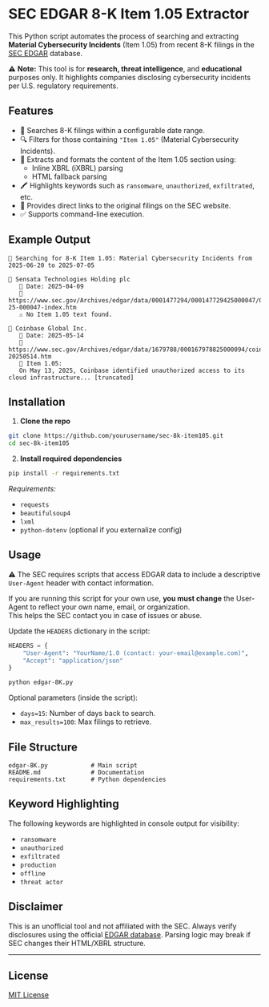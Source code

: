 
# SEC EDGAR 8-K Item 1.05 Extractor

This Python script automates the process of searching and extracting **Material Cybersecurity Incidents** (Item 1.05) from recent 8-K filings in the [SEC EDGAR](https://www.sec.gov/edgar.shtml) database.

⚠️ **Note:** This tool is for **research, threat intelligence**, and **educational** purposes only. It highlights companies disclosing cybersecurity incidents per U.S. regulatory requirements.

## Features

- 📅 Searches 8-K filings within a configurable date range.
- 🔍 Filters for those containing `"Item 1.05"` (Material Cybersecurity Incidents).
- 📑 Extracts and formats the content of the Item 1.05 section using:
  - Inline XBRL (iXBRL) parsing
  - HTML fallback parsing
- 🖍️ Highlights keywords such as `ransomware`, `unauthorized`, `exfiltrated`, etc.
- 🔗 Provides direct links to the original filings on the SEC website.
- ✅ Supports command-line execution.

## Example Output

```
🔎 Searching for 8-K Item 1.05: Material Cybersecurity Incidents from 2025-06-20 to 2025-07-05

📄 Sensata Technologies Holding plc
   📅 Date: 2025-04-09
   🔗 https://www.sec.gov/Archives/edgar/data/0001477294/000147729425000047/0001477294-25-000047-index.htm
   ⚠️ No Item 1.05 text found.

📄 Coinbase Global Inc.
   📅 Date: 2025-05-14
   🔗 https://www.sec.gov/Archives/edgar/data/1679788/000167978825000094/coin-20250514.htm
   🧾 Item 1.05:
   On May 13, 2025, Coinbase identified unauthorized access to its cloud infrastructure... [truncated]
```

## Installation

1. **Clone the repo**

```bash
git clone https://github.com/yourusername/sec-8k-item105.git
cd sec-8k-item105
```

2. **Install required dependencies**

```bash
pip install -r requirements.txt
```

_Requirements:_
- `requests`
- `beautifulsoup4`
- `lxml`
- `python-dotenv` (optional if you externalize config)


## Usage

⚠️ The SEC requires scripts that access EDGAR data to include a descriptive `User-Agent` header with contact information.  

If you are running this script for your own use, **you must change** the User-Agent to reflect your own name, email, or organization.  
This helps the SEC contact you in case of issues or abuse.

Update the `HEADERS` dictionary in the script:

```python
HEADERS = {
    "User-Agent": "YourName/1.0 (contact: your-email@example.com)",
    "Accept": "application/json"
}
```


```bash
python edgar-8K.py
```

Optional parameters (inside the script):
- `days=15`: Number of days back to search.
- `max_results=100`: Max filings to retrieve.

## File Structure

```
edgar-8K.py            # Main script
README.md              # Documentation
requirements.txt       # Python dependencies
```

## Keyword Highlighting

The following keywords are highlighted in console output for visibility:
- `ransomware`
- `unauthorized`
- `exfiltrated`
- `production`
- `offline`
- `threat actor`

## Disclaimer

This is an unofficial tool and not affiliated with the SEC. Always verify disclosures using the official [EDGAR database](https://www.sec.gov/edgar/searchedgar/companysearch.html). Parsing logic may break if SEC changes their HTML/XBRL structure.

---

## License

[MIT License](LICENSE)
